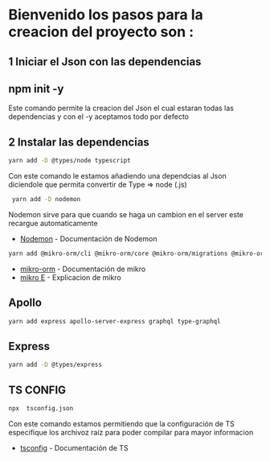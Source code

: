 # Bienvenido los pasos para la creacion del proyecto  son :

## 1 Iniciar el Json con las  dependencias 
  
  ## npm init -y
  Este comando permite la creacion del Json el cual estaran todas las dependencias y con el -y aceptamos todo por defecto 

## 2 Instalar las dependencias 
```bash
yarn add -D @types/node typescript 
```
Con este comando le estamos añadiendo una dependcias al Json diciendole que permita convertir de Type  => node (.js)

```bash
 yarn add -D nodemon
 ```
 Nodemon sirve para que cuando se haga un cambion en el server este recargue automaticamente 
 * [Nodemon](https://www.npmjs.com/package/nodemon) - Documentación de Nodemon 

```bash
yarn add @mikro-orm/cli @mikro-orm/core @mikro-orm/migrations @mikro-orm/postgresql pg
 ```
  * [mikro-orm](https://mikro-orm.io/docs/installation) - Documentación de mikro 
  * [mikro E](https://github.com/dfgarciac1/React_Type_Graphql/tree/main/EXPLI) - Explicacion de mikro
  
  ## Apollo 
```bash
yarn add express apollo-server-express graphql type-graphql
 ```
 ## Express 
 ```bash
yarn add -D @types/express
 ```

## TS CONFIG
```bash
npx  tsconfig.json 
```
Con este comando estamos permitiendo  que la configuración de TS especifique los archivoz raiz para poder compilar para mayor informacion 
* [tsconfig](https://www.typescriptlang.org/docs/handbook/tsconfig-json.html) - Documentación de TS 

  
  